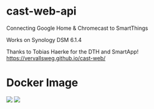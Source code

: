 # cast-web-api
Connecting Google Home & Chromecast to SmartThings

Works on Synology DSM 6.1.4

Thanks to Tobias Haerke for the DTH and SmartApp!
https://vervallsweg.github.io/cast-web/

# Docker Image
[![](https://images.microbadger.com/badges/image/bobbygraph/cast-web-api.svg)](https://microbadger.com/images/bobbygraph/cast-web-api "Get your own image badge on microbadger.com")
[![](https://images.microbadger.com/badges/version/bobbygraph/cast-web-api.svg)](https://microbadger.com/images/bobbygraph/cast-web-api "Get your own version badge on microbadger.com")

